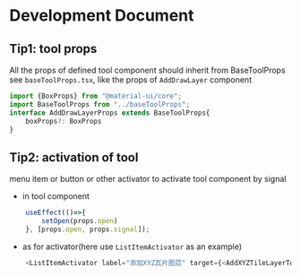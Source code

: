 # Development Document

## Tip1: tool props
All the props of defined tool component should inherit from BaseToolProps    
see `baseToolProps.tsx`, like the props of `AddDrawLayer` component
```typescript
import {BoxProps} from "@material-ui/core"; 
import BaseToolProps from "../baseToolProps";
interface AddDrawLayerProps extends BaseToolProps{
    boxProps?: BoxProps
}
```

## Tip2: activation of tool
menu item or button or other activator to activate tool component by signal
* in tool component
  
```typescript
    useEffect(()=>{
        setOpen(props.open)
    }, [props.open, props.signal]);
```
* as for activator(here use `ListItemActivator` as an example)
```typescript
    <ListItemActivator label="添加XYZ瓦片图层" target={<AddXYZTileLayerTool/>}/>
```